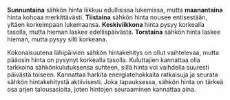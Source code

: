**Sunnuntaina** sähkön hinta liikkuu edullisissa lukemissa, mutta **maanantaina** hinta kohoaa merkittävästi. **Tiistaina** sähkön hinta nousee entisestään, yltäen korkeimpaan lukemaansa. **Keskiviikkona** hinta pysyy korkealla tasolla, mutta hieman laskee edellispäivästä. **Torstaina** sähkön hinta laskee hieman, mutta pysyy silti korkeana. 

Kokonaisuutena lähipäivien sähkön hintakehitys on ollut vaihtelevaa, mutta pääosin hinta on pysynyt korkealla tasolla. Kuluttajien kannattaa olla tarkkoina sähkönkulutuksensa suhteen, sillä hinta voi vaihdella suuresti päivästä toiseen. Kannattaa harkita energiatehokkaita ratkaisuja ja seurata sähkön hintakehitystä aktiivisesti. Joka tapauksessa, sähkön hinta on tärkeä osa arjen talousasioita, joten hintojen seuraaminen kannattaa aina.